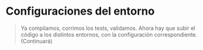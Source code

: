 # Configuraciones del entorno

> Ya compilamos, corrimos los tests, validamos. Ahora hay que subir el código a los distintos entornos, con la configuración correspondiente. (Continuará)
